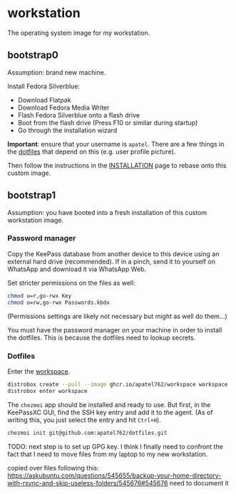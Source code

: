 # workstation

The operating system image for my workstation.

## bootstrap0

Assumption: brand new machine.

Install Fedora Silverblue:

- Download Flatpak
- Download Fedora Media Writer
- Flash Fedora Silverblue onto a flash drive
- Boot from the flash drive (Press F10 or similar during startup)
- Go through the installation wizard

**Important**: ensure that your username is `apatel`. There are a few things in the [dotfiles](https://github.com/apatel762/dotfiles) that depend on this (e.g. user profile picture).

Then follow the instructions in the [INSTALLATION](INSTALLATION.md) page to rebase onto this custom image.

## bootstrap1

Assumption: you have booted into a fresh installation of this custom workstation image.

### Password manager

Copy the KeePass database from another device to this device using an external hard drive (recommended). If in a pinch, send it to yourself on WhatsApp and download it via WhatsApp Web.

Set stricter permissions on the files as well:

```bash
chmod u=r,go-rwx Key
chmod u=rw,go-rwx Passwords.kbdx
```

(Permissions settings are likely not necessary but might as well do them...)

You must have the password manager on your machine in order to install the dotfiles. This is because the dotfiles need to lookup secrets.

### Dotfiles

Enter the [workspace](https://github.com/apatel762/workspace).

```bash
distrobox create --pull --image ghcr.io/apatel762/workspace workspace
distrobox enter workspace
```

The `chezmoi` app should be installed and ready to use. But first, in the KeePassXC GUI, find the SSH key entry and add it to the agent. (As of writing this, you just select the entry and hit `Ctrl+H`).

```bash
chezmoi init git@github.com:apatel762/dotfiles.git
```

TODO: next step is to set up GPG key. I think I finally need to confront the fact that I need to move files from my laptop to my new workstation.

copied over files following this: https://askubuntu.com/questions/545655/backup-your-home-directory-with-rsync-and-skip-useless-folders/545676#545676 need to document it
